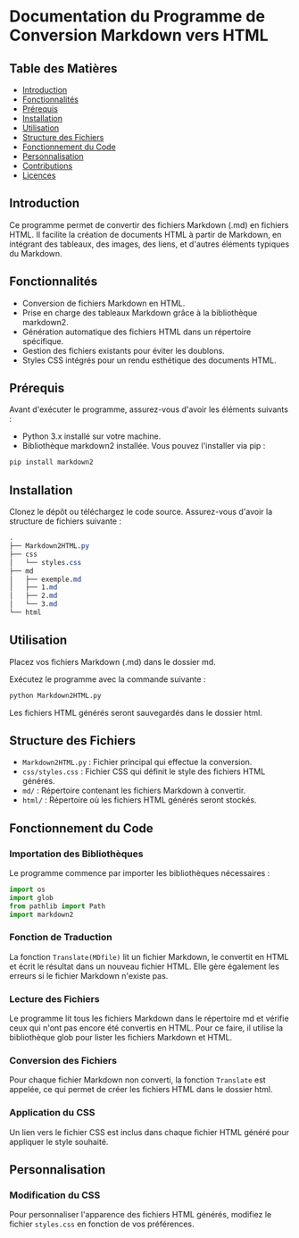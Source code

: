 
# Documentation du Programme de Conversion Markdown vers HTML

## Table des Matières

- [Introduction](#introduction)
- [Fonctionnalités](#fonctionnalites)
- [Prérequis](#prerequis)
- [Installation](#installation)
- [Utilisation](#utilisation)
- [Structure des Fichiers](#structure-des-fichiers)
- [Fonctionnement du Code](#fonctionnement-du-code)
- [Personnalisation](#personnalisation)
- [Contributions](#contributions)
- [Licences](#licences)

## Introduction

Ce programme permet de convertir des fichiers Markdown (.md) en fichiers HTML. Il facilite la création de documents HTML à partir de Markdown, en intégrant des tableaux, des images, des liens, et d'autres éléments typiques du Markdown.

## Fonctionnalités

- Conversion de fichiers Markdown en HTML.
- Prise en charge des tableaux Markdown grâce à la bibliothèque markdown2.
- Génération automatique des fichiers HTML dans un répertoire spécifique.
- Gestion des fichiers existants pour éviter les doublons.
- Styles CSS intégrés pour un rendu esthétique des documents HTML.

## Prérequis

Avant d'exécuter le programme, assurez-vous d'avoir les éléments suivants :

- Python 3.x installé sur votre machine.
- Bibliothèque markdown2 installée. Vous pouvez l'installer via pip :

```bash
pip install markdown2
```

## Installation

Clonez le dépôt ou téléchargez le code source. Assurez-vous d'avoir la structure de fichiers suivante :

```css
.
├── Markdown2HTML.py
├── css
│   └── styles.css
├── md
│   ├── exemple.md
│   ├── 1.md
│   ├── 2.md
│   └── 3.md
└── html
```

## Utilisation

Placez vos fichiers Markdown (.md) dans le dossier md.

Exécutez le programme avec la commande suivante :

```bash
python Markdown2HTML.py
```

Les fichiers HTML générés seront sauvegardés dans le dossier html.

## Structure des Fichiers

* `Markdown2HTML.py` : Fichier principal qui effectue la conversion.
* `css/styles.css` : Fichier CSS qui définit le style des fichiers HTML générés.
* `md/` : Répertoire contenant les fichiers Markdown à convertir.
* `html/` : Répertoire où les fichiers HTML générés seront stockés.

## Fonctionnement du Code

### Importation des Bibliothèques

Le programme commence par importer les bibliothèques nécessaires :

```python
import os
import glob
from pathlib import Path
import markdown2
```

### Fonction de Traduction

La fonction `Translate(MDfile)` lit un fichier Markdown, le convertit en HTML et écrit le résultat dans un nouveau fichier HTML. Elle gère également les erreurs si le fichier Markdown n'existe pas.

### Lecture des Fichiers

Le programme lit tous les fichiers Markdown dans le répertoire md et vérifie ceux qui n'ont pas encore été convertis en HTML. Pour ce faire, il utilise la bibliothèque glob pour lister les fichiers Markdown et HTML.

### Conversion des Fichiers

Pour chaque fichier Markdown non converti, la fonction `Translate` est appelée, ce qui permet de créer les fichiers HTML dans le dossier html.

### Application du CSS

Un lien vers le fichier CSS est inclus dans chaque fichier HTML généré pour appliquer le style souhaité.

## Personnalisation

### Modification du CSS

Pour personnaliser l'apparence des fichiers HTML générés, modifiez le fichier `styles.css` en fonction de vos préférences.
